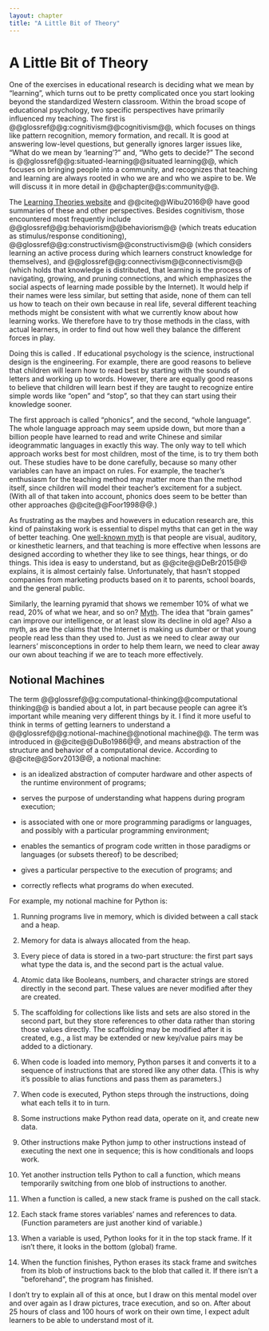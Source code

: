 ```yaml
---
layout: chapter
title: "A Little Bit of Theory"
---
```

# A Little Bit of Theory

One of the exercises in educational research is deciding what we mean by
“learning”, which turns out to be pretty complicated once you start
looking beyond the standardized Western classroom. Within the broad
scope of educational psychology, two specific perspectives have
primarily influenced my teaching. The first is
@@glossref@@g:cognitivism@@cognitivism@@, which focuses on things like
pattern recognition, memory formation, and recall. It is good at
answering low-level questions, but generally ignores larger issues like,
“What do we mean by ‘learning’?” and, “Who gets to decide?” The second
is @@glossref@@g:situated-learning@@situated learning@@, which focuses
on bringing people into a community, and recognizes that teaching and
learning are always rooted in who we are and who we aspire to be. We
will discuss it in more detail in @@chapter@@s:community@@.

The [Learning Theories website](http://www.learning-theories.com/) and
@@cite@@Wibu2016@@ have good summaries of these and other perspectives.
Besides cognitivism, those encountered most frequently include
@@glossref@@g:behaviorism@@behaviorism@@ (which treats education as
stimulus/response conditioning),
@@glossref@@g:constructivism@@constructivism@@ (which considers learning
an active process during which learners construct knowledge for
themselves), and @@glossref@@g:connectivism@@connectivism@@ (which holds
that knowledge is distributed, that learning is the process of
navigating, growing, and pruning connections, and which emphasizes the
social aspects of learning made possible by the Internet). It would help
if their names were less similar, but setting that aside, none of them
can tell us how to teach on their own because in real life, several
different teaching methods might be consistent with what we currently
know about how learning works. We therefore have to try those methods in
the class, with actual learners, in order to find out how well they
balance the different forces in play.

Doing this is called . If educational psychology is the science,
instructional design is the engineering. For example, there are good
reasons to believe that children will learn how to read best by starting
with the sounds of letters and working up to words. However, there are
equally good reasons to believe that children will learn best if they
are taught to recognize entire simple words like “open” and “stop”, so
that they can start using their knowledge sooner.

The first approach is called “phonics”, and the second, “whole
language”. The whole language approach may seem upside down, but more
than a billion people have learned to read and write Chinese and similar
ideogrammatic languages in exactly this way. The only way to tell which
approach works best for most children, most of the time, is to try them
both out. These studies have to be done carefully, because so many other
variables can have an impact on rules. For example, the teacher’s
enthusiasm for the teaching method may matter more than the method
itself, since children will model their teacher’s excitement for a
subject. (With all of that taken into account, phonics does seem to be
better than other approaches @@cite@@Foor1998@@.)

As frustrating as the maybes and howevers in education research are,
this kind of painstaking work is essential to dispel myths that can get
in the way of better teaching. One [well-known
myth](https://en.wikipedia.org/wiki/Learning_styles#Learning_modalities)
is that people are visual, auditory, or kinesthetic learners, and that
teaching is more effective when lessons are designed according to
whether they like to see things, hear things, or do things. This idea is
easy to understand, but as @@cite@@DeBr2015@@ explains, it is almost
certainly false. Unfortunately, that hasn’t stopped companies from
marketing products based on it to parents, school boards, and the
general public.

Similarly, the learning pyramid that shows we remember 10% of what we
read, 20% of what we hear, and so on?
[Myth](https://www.worklearning.com/2015/01/05/mythical-retention-data-the-corrupted-cone/).
The idea that “brain games” can improve our intelligence, or at least
slow its decline in old age? Also a myth, as are the claims that the
Internet is making us dumber or that young people read less than they
used to. Just as we need to clear away our learners’ misconceptions in
order to help them learn, we need to clear away our own about teaching
if we are to teach more effectively.

## Notional Machines

The term @@glossref@@g:computational-thinking@@computational thinking@@
is bandied about a lot, in part because people can agree it’s important
while meaning very different things by it. I find it more useful to
think in terms of getting learners to understand a
@@glossref@@g:notional-machine@@notional machine@@. The term was
introduced in @@cite@@DuBo1986@@, and means abstraction of the structure
and behavior of a computational device. According to @@cite@@Sorv2013@@,
a notional machine:

  - is an idealized abstraction of computer hardware and other aspects
    of the runtime environment of programs;

  - serves the purpose of understanding what happens during program
    execution;

  - is associated with one or more programming paradigms or languages,
    and possibly with a particular programming environment;

  - enables the semantics of program code written in those paradigms or
    languages (or subsets thereof) to be described;

  - gives a particular perspective to the execution of programs; and

  - correctly reflects what programs do when executed.

For example, my notional machine for Python is:

1.  Running programs live in memory, which is divided between a call
    stack and a heap.

2.  Memory for data is always allocated from the heap.

3.  Every piece of data is stored in a two-part structure: the first
    part says what type the data is, and the second part is the actual
    value.

4.  Atomic data like Booleans, numbers, and character strings are stored
    directly in the second part. These values are never modified after
    they are created.

5.  The scaffolding for collections like lists and sets are also stored
    in the second part, but they store references to other data rather
    than storing those values directly. The scaffolding may be modified
    after it is created, e.g., a list may be extended or new key/value
    pairs may be added to a dictionary.

6.  When code is loaded into memory, Python parses it and converts it to
    a sequence of instructions that are stored like any other data.
    (This is why it’s possible to alias functions and pass them as
    parameters.)

7.  When code is executed, Python steps through the instructions, doing
    what each tells it to in turn.

8.  Some instructions make Python read data, operate on it, and create
    new data.

9.  Other instructions make Python jump to other instructions instead of
    executing the next one in sequence; this is how conditionals and
    loops work.

10. Yet another instruction tells Python to call a function, which means
    temporarily switching from one blob of instructions to another.

11. When a function is called, a new stack frame is pushed on the call
    stack.

12. Each stack frame stores variables’ names and references to data.
    (Function parameters are just another kind of variable.)

13. When a variable is used, Python looks for it in the top stack frame.
    If it isn’t there, it looks in the bottom (global) frame.

14. When the function finishes, Python erases its stack frame and
    switches from its blob of instructions back to the blob that called
    it. If there isn’t a "beforehand", the program has finished.

I don’t try to explain all of this at once, but I draw on this mental
model over and over again as I draw pictures, trace execution, and so
on. After about 25 hours of class and 100 hours of work on their own
time, I expect adult learners to be able to understand most of it.

